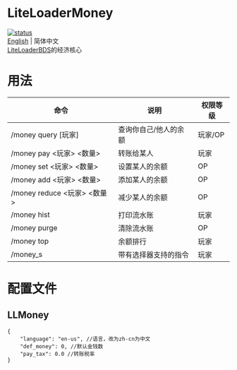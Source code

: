 # LiteLoaderMoney
[![status](https://img.shields.io/github/actions/workflow/status/LiteLDev/LLMoney/build-cmake.yml?style=for-the-badge)](https://github.com/LiteLDev/LLMoney/actions")  
[English](README.md) | 简体中文  
[LiteLoaderBDS](https://github.com/LiteLDev/BDSLiteLoader)的经济核心

# 用法

| 命令                      | 说明          | 权限等级  |
|-------------------------|-------------|-------|
| /money query [玩家]       | 查询你自己/他人的余额 | 玩家/OP |
| /money pay <玩家> <数量>    | 转账给某人       | 玩家    |
| /money set <玩家> <数量>    | 设置某人的余额     | OP    |
| /money add <玩家> <数量>    | 添加某人的余额     | OP    |
| /money reduce <玩家> <数量> | 减少某人的余额     | OP    |
| /money hist             | 打印流水账       | 玩家    |
| /money purge            | 清除流水账       | OP    |
| /money top              | 余额排行        | 玩家    |
| /money_s                | 带有选择器支持的指令  | 玩家    |

# 配置文件

## LLMoney
```jsonc
{
    "language": "en-us", //语言，改为zh-cn为中文
    "def_money": 0, //默认金钱数
    "pay_tax": 0.0 //转账税率
}
```
